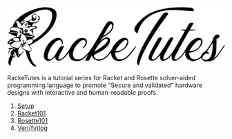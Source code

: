  <picture>
  <source srcset="/images/racketutes-w.svg" media="(prefers-color-scheme: dark)">
    <img src="/images/racketutes.svg">
  </picture>

RackeTutes is a tutorial series for Racket and Rosette solver-aided programming language to promote "Secure and validated" hardware designs with interactive and human-readable proofs.

1. [Setup](https://archfx.github.io/posts/2023/04/racketutes1/)
2. [Racket101](https://archfx.github.io/posts/2023/04/racketutes2/)
3. [Rosette101](https://archfx.github.io/posts/2023/04/racketutes3/)
4. [Veri(fy)log]()
